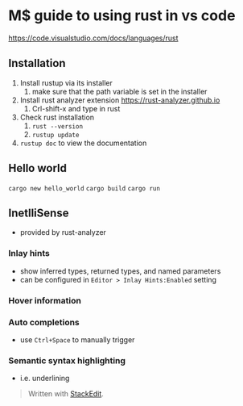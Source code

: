 # M$ guide to using rust in vs code

https://code.visualstudio.com/docs/languages/rust

## Installation
1. Install rustup via its installer
	1. make sure that the path variable is set in the installer
2. Install rust analyzer  extension https://rust-analyzer.github.io
	1. Crl-shift-x and type in rust
3. Check rust installation
	1. `rust --version`
	2. `rustup update`
4. `rustup doc` to view the documentation

## Hello world 
`cargo new hello_world`
`cargo build`
`cargo run`
## InetlliSense
* provided by rust-analyzer
### Inlay hints
* show inferred types, returned types, and named parameters
* can be configured in `Editor > Inlay Hints:Enabled` setting

### Hover information
### Auto completions
* use `Ctrl+Space` to manually trigger
### Semantic syntax highlighting
* i.e. underlining


> Written with [StackEdit](https://stackedit.io/).
<!--stackedit_data:
eyJoaXN0b3J5IjpbLTE3NDgyMDM2OTksLTEwOTc2OTcwMjJdfQ
==
-->